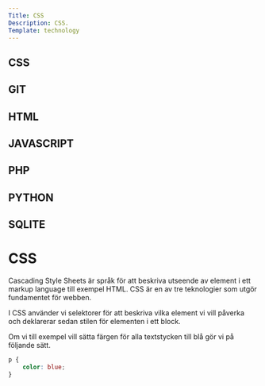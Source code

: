 ```yaml
---
Title: CSS
Description: CSS.
Template: technology
---
```

<div class="css"onclick="location.href='%base_url%/technology/css'">
<h2 class= text>CSS</h2>
</div>


<div class="git"onclick="location.href='%base_url%/technology/git'">
<h2 class= text>GIT</h2>
</div>

<div class="html"onclick="location.href='%base_url%/technology/html'">
<h2 class= text>HTML</h2>
</div>

<div class="javas"onclick="location.href='%base_url%/technology/javascript'">
<h2 class= text>JAVASCRIPT</h2>
</div>

<div class="php"onclick="location.href='%base_url%/technology/php'">
<h2 class= text>PHP</h2>
</div>

<div class="python"onclick="location.href='%base_url%/technology/python'">
<h2 class= text>PYTHON</h2>
</div>

<div class="sq"onclick="location.href='%base_url%/technology/sqlite'">
<h2 class= text>SQLITE</h2>
</div>

# CSS

Cascading Style Sheets är språk för att beskriva utseende av element i ett markup language till exempel HTML. CSS är en av tre teknologier som utgör fundamentet för webben.

I CSS använder vi selektorer för att beskriva vilka element vi vill påverka och deklarerar sedan stilen för elementen i ett block.

Om vi till exempel vill sätta färgen för alla textstycken till blå gör vi på följande sätt.

```css
p {
    color: blue;
}
```
